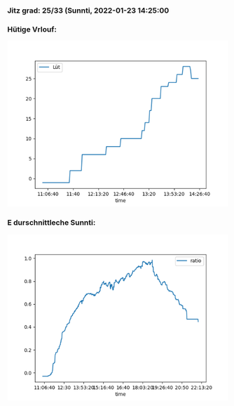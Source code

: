 ### Jitz grad: 25/33 (Sunnti, 2022-01-23 14:25:00

### Hütige Vrlouf:
![Graph](Today.png)

### E durschnittleche Sunnti:
![Graph](Sunnti.png)